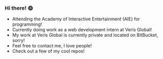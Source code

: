 ### Hi there! 🌞
- Attending the Academy of Interactive Entertainment (AIE) for programming!
- Currently doing work as a web development intern at Veris Global!
- My work at Veris Global is currently private and located on BitBucket, sorry!
- Feel free to contact me, I love people!
- Check out a few of my cool repos!
